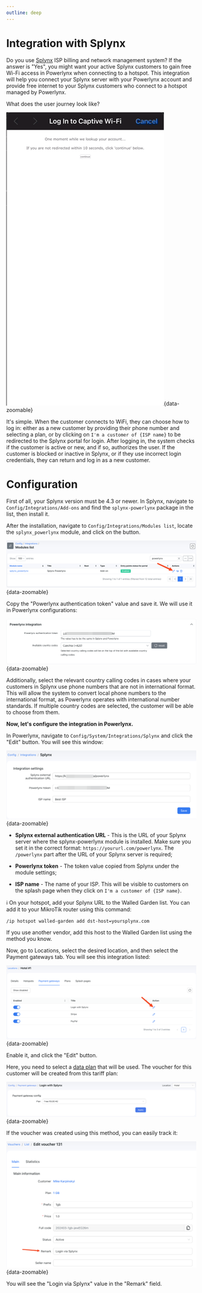 ```yaml
---
outline: deep
---
```


# Integration with Splynx

Do you use [Splynx](https://splynx.com/) ISP billing and network management system? If the answer is "Yes", you might want your active Splynx customers to gain free Wi-Fi access in Powerlynx when connecting to a hotspot. This integration will help you connect your Splynx server with your Powerlynx account and provide free internet to your Splynx customers who connect to a hotspot managed by Powerlynx.

What does the user journey look like?

![Login with Splynx](images/login_with_splynx.gif#mediumsize){data-zoomable}

It's simple. When the customer connects to WiFi, they can choose how to log in: either as a new customer by providing their phone number and selecting a plan, or by clicking on `I'm a customer of {ISP name}` to be redirected to the Splynx portal for login. After logging in, the system checks if the customer is active or new, and if so, authorizes the user. If the customer is blocked or inactive in Splynx, or if they use incorrect login credentials, they can return and log in as a new customer.

# Configuration

First of all, your Splynx version must be 4.3 or newer. In Splynx, navigate to `Config/Integrations/Add-ons` and find the `splynx-powerlynx` package in the list, then install it.

After the installation, navigate to `Config/Integrations/Modules list`, locate the `splynx_powerlynx` module, and click on the button.

![Splynx module](images/splynx_module.png){data-zoomable}

Copy the "Powerlynx authentication token" value and save it. We will use it in Powerlynx configurations:

![Splynx token](images/auth_token.png){data-zoomable}

Additionally, select the relevant country calling codes in cases where your customers in Splynx use phone numbers that are not in international format. This will allow the system to convert local phone numbers to the international format, as Powerlynx operates with international number standards. If multiple country codes are selected, the customer will be able to choose from them.

**Now, let's configure the integration in Powerlynx.**

In Powerlynx, navigate to `Config/System/Integrations/Splynx` and click the "Edit" button. You will see this window:

![Powerlynx integration](images/powerlynx_integration.png){data-zoomable}

* **Splynx external authentication URL** - This is the URL of your Splynx server where the splynx-powerlynx module is installed. Make sure you set it in the correct format: `https://yoururl.com/powerlynx`. The `/powerlynx` part after the URL of your Splynx server is required;

* **Powerlynx token** - The token value copied from Splynx under the module settings;

* **ISP name** - The name of your ISP. This will be visible to customers on the splash page when they click on `I'm a customer of {ISP name}`.

ℹ️ On your hotspot, add your Splynx URL to the Walled Garden list. You can add it to your MikroTik router using this command:

```
/ip hotspot walled-garden add dst-host=yoursplynx.com
```
If you use another vendor, add this host to the Walled Garden list using the method you know.

Now, go to Locations, select the desired location, and then select the Payment gateways tab. You will see this integration listed:

![Powerlynx pg](images/location.png){data-zoomable}

Enable it, and click the "Edit" button.

Here, you need to select a [data plan](https://docs.powerlynx.app/system/data-plans.html) that will be used. The voucher for this customer will be created from this tariff plan:

![Powerlynx data plan](images/select_plan.png){data-zoomable}

If the voucher was created using this method, you can easily track it:

![Voucher remart](images/voucher.png){data-zoomable}

You will see the "Login via Splynx" value in the "Remark" field.